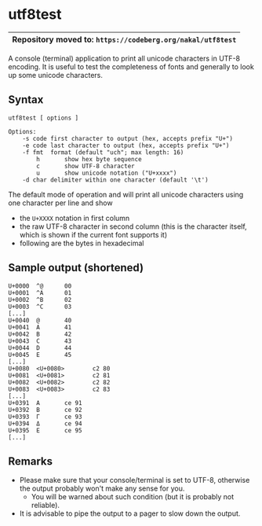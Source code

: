 # utf8test

| Repository moved to: `https://codeberg.org/nakal/utf8test` |
|---|

A console (terminal) application to print all unicode characters in
UTF-8 encoding. It is useful to test the completeness of fonts and
generally to look up some unicode characters.

## Syntax

```
utf8test [ options ]

Options:
	-s code first character to output (hex, accepts prefix "U+")
	-e code last character to output (hex, accepts prefix "U+")
	-f fmt  format (default "uch"; max length: 16)
		h       show hex byte sequence
		c       show UTF-8 character
		u       show unicode notation ("U+xxxx")
	-d char delimiter within one character (default '\t')
```

The default mode of operation and will print all unicode
characters using one character per line and show

* the `U+XXXX` notation in first column
* the raw UTF-8 character in second column (this is the character itself,
	which is shown if the current font supports it)
* following are the bytes in hexadecimal

## Sample output (shortened)

```
U+0000  ^@      00
U+0001  ^A      01
U+0002  ^B      02
U+0003  ^C      03
[...]
U+0040  @       40
U+0041  A       41
U+0042  B       42
U+0043  C       43
U+0044  D       44
U+0045  E       45
[...]
U+0080  <U+0080>        c2 80
U+0081  <U+0081>        c2 81
U+0082  <U+0082>        c2 82
U+0083  <U+0083>        c2 83
[...]
U+0391  Α       ce 91
U+0392  Β       ce 92
U+0393  Γ       ce 93
U+0394  Δ       ce 94
U+0395  Ε       ce 95
[...]
```

## Remarks

* Please make sure that your console/terminal is set to UTF-8, otherwise
the output probably won't make any sense for you.
	* You will be warned about such condition (but it is probably not
	  reliable).
* It is advisable to pipe the output to a pager to slow down the output.
